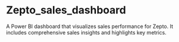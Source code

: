 # Zepto_sales_dashboard
A Power BI dashboard that visualizes sales performance for Zepto. It includes comprehensive sales insights and highlights key metrics.
